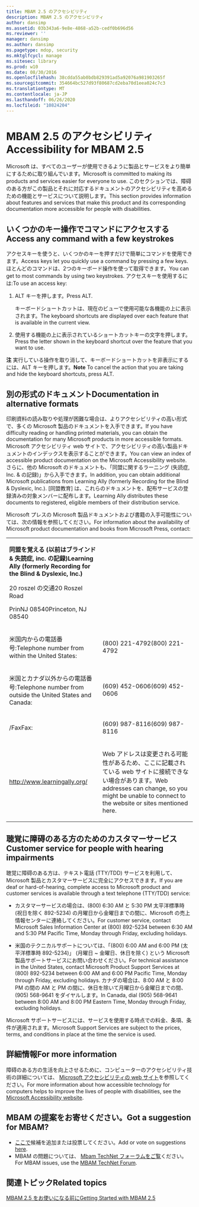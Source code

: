 ```yaml
---
title: MBAM 2.5 のアクセシビリティ
description: MBAM 2.5 のアクセシビリティ
author: dansimp
ms.assetid: 03b343a6-9e8e-4868-a52b-cedf0b696d56
ms.reviewer: ''
manager: dansimp
ms.author: dansimp
ms.pagetype: mdop, security
ms.mktglfcycl: manage
ms.sitesec: library
ms.prod: w10
ms.date: 08/30/2016
ms.openlocfilehash: 38cdda55ab0bdb829391ad5a92076a981903265f
ms.sourcegitcommit: 354664bc527d93f80687cd2eba70d1eea024c7c3
ms.translationtype: MT
ms.contentlocale: ja-JP
ms.lasthandoff: 06/26/2020
ms.locfileid: "10824204"
---
```

# <span data-ttu-id="c2d14-103">MBAM 2.5 のアクセシビリティ</span><span class="sxs-lookup"><span data-stu-id="c2d14-103">Accessibility for MBAM 2.5</span></span>


<span data-ttu-id="c2d14-104">Microsoft は、すべてのユーザーが使用できるように製品とサービスをより簡単にするために取り組んでいます。</span><span class="sxs-lookup"><span data-stu-id="c2d14-104">Microsoft is committed to making its products and services easier for everyone to use.</span></span> <span data-ttu-id="c2d14-105">このセクションでは、障碍のある方がこの製品とそれに対応するドキュメントのアクセシビリティを高めるための機能とサービスについて説明します。</span><span class="sxs-lookup"><span data-stu-id="c2d14-105">This section provides information about features and services that make this product and its corresponding documentation more accessible for people with disabilities.</span></span>

## <span data-ttu-id="c2d14-106">いくつかのキー操作でコマンドにアクセスする</span><span class="sxs-lookup"><span data-stu-id="c2d14-106">Access any command with a few keystrokes</span></span>


<span data-ttu-id="c2d14-107">アクセスキーを使うと、いくつかのキーを押すだけで簡単にコマンドを使用できます。</span><span class="sxs-lookup"><span data-stu-id="c2d14-107">Access keys let you quickly use a command by pressing a few keys.</span></span> <span data-ttu-id="c2d14-108">ほとんどのコマンドは、2つのキーボード操作を使って取得できます。</span><span class="sxs-lookup"><span data-stu-id="c2d14-108">You can get to most commands by using two keystrokes.</span></span> <span data-ttu-id="c2d14-109">アクセスキーを使用するには:</span><span class="sxs-lookup"><span data-stu-id="c2d14-109">To use an access key:</span></span>

1.  <span data-ttu-id="c2d14-110">ALT キーを押します。</span><span class="sxs-lookup"><span data-stu-id="c2d14-110">Press ALT.</span></span>

    <span data-ttu-id="c2d14-111">キーボードショートカットは、現在のビューで使用可能な各機能の上に表示されます。</span><span class="sxs-lookup"><span data-stu-id="c2d14-111">The keyboard shortcuts are displayed over each feature that is available in the current view.</span></span>

2.  <span data-ttu-id="c2d14-112">使用する機能の上に表示されているショートカットキーの文字を押します。</span><span class="sxs-lookup"><span data-stu-id="c2d14-112">Press the letter shown in the keyboard shortcut over the feature that you want to use.</span></span>

<span data-ttu-id="c2d14-113">**注** 実行している操作を取り消して、キーボードショートカットを非表示にするには、ALT キーを押します。</span><span class="sxs-lookup"><span data-stu-id="c2d14-113">**Note** To cancel the action that you are taking and hide the keyboard shortcuts, press ALT.</span></span>

 

## <span data-ttu-id="c2d14-114">別の形式のドキュメント</span><span class="sxs-lookup"><span data-stu-id="c2d14-114">Documentation in alternative formats</span></span>


<span data-ttu-id="c2d14-115">印刷資料の読み取りや処理が困難な場合は、よりアクセシビリティの高い形式で、多くの Microsoft 製品のドキュメントを入手できます。</span><span class="sxs-lookup"><span data-stu-id="c2d14-115">If you have difficulty reading or handling printed materials, you can obtain the documentation for many Microsoft products in more accessible formats.</span></span> <span data-ttu-id="c2d14-116">Microsoft アクセシビリティ web サイトで、アクセシビリティの高い製品ドキュメントのインデックスを表示することができます。</span><span class="sxs-lookup"><span data-stu-id="c2d14-116">You can view an index of accessible product documentation on the Microsoft Accessibility website.</span></span> <span data-ttu-id="c2d14-117">さらに、他の Microsoft のドキュメントも、「同盟に関するラーニング (失読症, Inc. & の記録)」から入手できます。</span><span class="sxs-lookup"><span data-stu-id="c2d14-117">In addition, you can obtain additional Microsoft publications from Learning Ally (formerly Recording for the Blind & Dyslexic, Inc.).</span></span> <span data-ttu-id="c2d14-118">[同盟教育] は、これらのドキュメントを、配布サービスの登録済みの対象メンバーに配布します。</span><span class="sxs-lookup"><span data-stu-id="c2d14-118">Learning Ally distributes these documents to registered, eligible members of their distribution service.</span></span>

<span data-ttu-id="c2d14-119">Microsoft プレスの Microsoft 製品ドキュメントおよび書籍の入手可能性については、次の情報を参照してください。</span><span class="sxs-lookup"><span data-stu-id="c2d14-119">For information about the availability of Microsoft product documentation and books from Microsoft Press, contact:</span></span>

<table>
<colgroup>
<col width="50%" />
<col width="50%" />
</colgroup>
<tbody>
<tr class="odd">
<td align="left"><p><strong><span data-ttu-id="c2d14-120">同盟を覚える (以前はブラインド &amp; 失読症, inc. の記録)</span><span class="sxs-lookup"><span data-stu-id="c2d14-120">Learning Ally (formerly Recording for the Blind &amp; Dyslexic, Inc.)</span></span></strong></p>
<p><span data-ttu-id="c2d14-121">20 roszel の交通</span><span class="sxs-lookup"><span data-stu-id="c2d14-121">20 Roszel Road</span></span></p>
<p><span data-ttu-id="c2d14-122">PrinNJ 08540</span><span class="sxs-lookup"><span data-stu-id="c2d14-122">Princeton, NJ 08540</span></span></p></td>
<td align="left"><p></p></td>
</tr>
<tr class="even">
<td align="left"><p><span data-ttu-id="c2d14-123">米国内からの電話番号:</span><span class="sxs-lookup"><span data-stu-id="c2d14-123">Telephone number from within the United States:</span></span></p></td>
<td align="left"><p><span data-ttu-id="c2d14-124">(800) 221-4792</span><span class="sxs-lookup"><span data-stu-id="c2d14-124">(800) 221-4792</span></span></p></td>
</tr>
<tr class="odd">
<td align="left"><p><span data-ttu-id="c2d14-125">米国とカナダ以外からの電話番号:</span><span class="sxs-lookup"><span data-stu-id="c2d14-125">Telephone number from outside the United States and Canada:</span></span></p></td>
<td align="left"><p><span data-ttu-id="c2d14-126">(609) 452-0606</span><span class="sxs-lookup"><span data-stu-id="c2d14-126">(609) 452-0606</span></span></p></td>
</tr>
<tr class="even">
<td align="left"><p><span data-ttu-id="c2d14-127">/Fax</span><span class="sxs-lookup"><span data-stu-id="c2d14-127">Fax:</span></span></p></td>
<td align="left"><p><span data-ttu-id="c2d14-128">(609) 987-8116</span><span class="sxs-lookup"><span data-stu-id="c2d14-128">(609) 987-8116</span></span></p></td>
</tr>
<tr class="odd">
<td align="left"><p><a href="https://go.microsoft.com/fwlink/?linkid=239" data-raw-source="[http://www.learningally.org/](https://go.microsoft.com/fwlink/?linkid=239)">http://www.learningally.org/</a></p></td>
<td align="left"><p><span data-ttu-id="c2d14-129">Web アドレスは変更される可能性があるため、ここに記載されている web サイトに接続できない場合があります。</span><span class="sxs-lookup"><span data-stu-id="c2d14-129">Web addresses can change, so you might be unable to connect to the website or sites mentioned here.</span></span></p></td>
</tr>
</tbody>
</table>

 

## <span data-ttu-id="c2d14-130">聴覚に障碍のある方のためのカスタマーサービス</span><span class="sxs-lookup"><span data-stu-id="c2d14-130">Customer service for people with hearing impairments</span></span>


<span data-ttu-id="c2d14-131">聴覚に障碍のある方は、テキスト電話 (TTY/TDD) サービスを利用して、Microsoft 製品とカスタマーサービスに完全にアクセスできます。</span><span class="sxs-lookup"><span data-stu-id="c2d14-131">If you are deaf or hard-of-hearing, complete access to Microsoft product and customer services is available through a text telephone (TTY/TDD) service:</span></span>

-   <span data-ttu-id="c2d14-132">カスタマーサービスの場合は、(800) 6:30 AM と 5:30 PM 太平洋標準時 (祝日を除く 892-5234) の月曜日から金曜日までの間に、Microsoft の売上情報センターに連絡してください。</span><span class="sxs-lookup"><span data-stu-id="c2d14-132">For customer service, contact Microsoft Sales Information Center at (800) 892-5234 between 6:30 AM and 5:30 PM Pacific Time, Monday through Friday, excluding holidays.</span></span>

-   <span data-ttu-id="c2d14-133">米国のテクニカルサポートについては、「(800) 6:00 AM and 6:00 PM (太平洋標準時 892-5234)」 (月曜日 ~ 金曜日、休日を除く) という Microsoft 製品サポートサービスにお問い合わせください。</span><span class="sxs-lookup"><span data-stu-id="c2d14-133">For technical assistance in the United States, contact Microsoft Product Support Services at (800) 892-5234 between 6:00 AM and 6:00 PM Pacific Time, Monday through Friday, excluding holidays.</span></span> <span data-ttu-id="c2d14-134">カナダの場合は、8:00 AM と 8:00 PM の間の AM と PM の間に、休日を除いて月曜日から金曜日までの間、(905) 568-9641 をダイヤルします。</span><span class="sxs-lookup"><span data-stu-id="c2d14-134">In Canada, dial (905) 568-9641 between 8:00 AM and 8:00 PM Eastern Time, Monday through Friday, excluding holidays.</span></span>

<span data-ttu-id="c2d14-135">Microsoft サポートサービスには、サービスを使用する時点での料金、条項、条件が適用されます。</span><span class="sxs-lookup"><span data-stu-id="c2d14-135">Microsoft Support Services are subject to the prices, terms, and conditions in place at the time the service is used.</span></span>

## <span data-ttu-id="c2d14-136">詳細情報</span><span class="sxs-lookup"><span data-stu-id="c2d14-136">For more information</span></span>


<span data-ttu-id="c2d14-137">障碍のある方の生活を向上させるために、コンピューターのアクセシビリティ技術の詳細については、 [Microsoft アクセシビリティの web サイト](https://go.microsoft.com/fwlink/?linkid=8431)を参照してください。</span><span class="sxs-lookup"><span data-stu-id="c2d14-137">For more information about how accessible technology for computers helps to improve the lives of people with disabilities, see the [Microsoft Accessibility website](https://go.microsoft.com/fwlink/?linkid=8431).</span></span>

## <span data-ttu-id="c2d14-138">MBAM の提案をお寄せください。</span><span class="sxs-lookup"><span data-stu-id="c2d14-138">Got a suggestion for MBAM?</span></span>
- <span data-ttu-id="c2d14-139">[ここで](http://mbam.uservoice.com/forums/268571-microsoft-bitlocker-administration-and-monitoring)候補を追加または投票してください。</span><span class="sxs-lookup"><span data-stu-id="c2d14-139">Add or vote on suggestions [here](http://mbam.uservoice.com/forums/268571-microsoft-bitlocker-administration-and-monitoring).</span></span> 
- <span data-ttu-id="c2d14-140">MBAM の問題については、 [Mbam TechNet フォーラムをご覧](https://social.technet.microsoft.com/Forums/home?forum=mdopmbam)ください。</span><span class="sxs-lookup"><span data-stu-id="c2d14-140">For MBAM issues, use the [MBAM TechNet Forum](https://social.technet.microsoft.com/Forums/home?forum=mdopmbam).</span></span>

## <span data-ttu-id="c2d14-141">関連トピック</span><span class="sxs-lookup"><span data-stu-id="c2d14-141">Related topics</span></span>


[<span data-ttu-id="c2d14-142">MBAM 2.5 をお使いになる前に</span><span class="sxs-lookup"><span data-stu-id="c2d14-142">Getting Started with MBAM 2.5</span></span>](getting-started-with-mbam-25.md)

 

 





